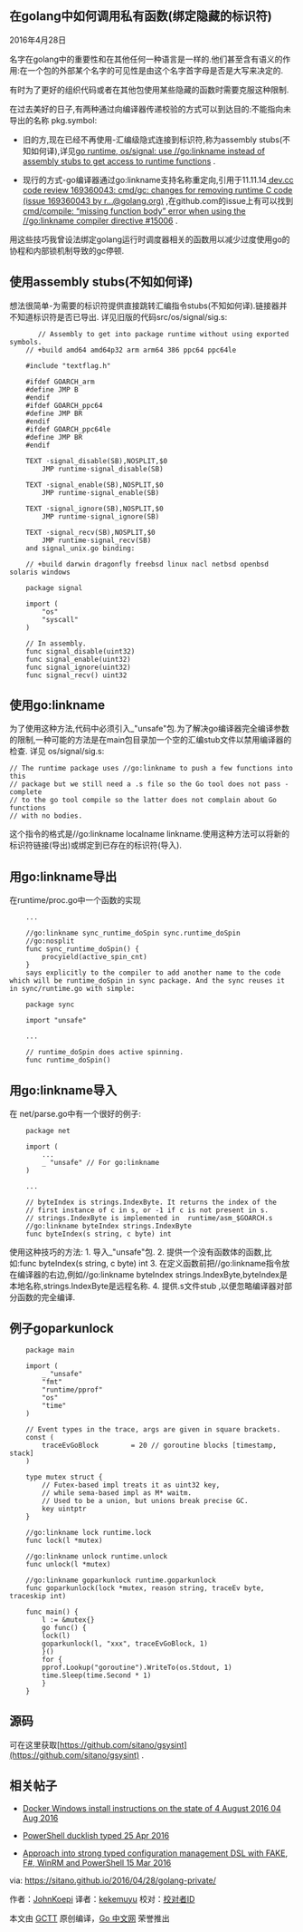 
## 在golang中如何调用私有函数(绑定隐藏的标识符)

2016年4月28日

名字在golang中的重要性和在其他任何一种语言是一样的.他们甚至含有语义的作用:在一个包的外部某个名字的可见性是由这个名字首字母是否是大写来决定的.

有时为了更好的组织代码或者在其他包使用某些隐藏的函数时需要克服这种限制.

在过去美好的日子,有两种通过向编译器传递校验的方式可以到达目的:不能指向未导出的名称 pkg.symbol:

   - 旧的方,现在已经不再使用-汇编级隐式连接到标识符,称为assembly stubs(不知如何译),详见[go runtime, os/signal: use //go:linkname instead of assembly stubs to get access to runtime functions](https://groups.google.com/forum/#!topic/golang-codereviews/J0HK9GLc76M) .
   
   - 现行的方式-go编译器通过go:linkname支持名称重定向,引用于11.11.14[ dev.cc code review 169360043: cmd/gc: changes for removing runtime C code (issue 169360043 by r…@golang.org)](https://groups.google.com/forum/#!topic/golang-codereviews/5Ps_El_RpNE) ,在github.com的issue上有可以找到[ cmd/compile: “missing function body” error when using the //go:linkname compiler directive #15006](https://github.com/golang/go/issues/15006) .

用这些技巧我曾设法绑定golang运行时调度器相关的函数用以减少过度使用go的协程和内部锁机制导致的gc停顿.

## 使用assembly stubs(不知如何译)
   
   想法很简单-为需要的标识符提供直接跳转汇编指令stubs(不知如何译).链接器并不知道标识符是否已导出.
   详见旧版的代码src/os/signal/sig.s:
   
```
       // Assembly to get into package runtime without using exported symbols.
	// +build amd64 amd64p32 arm arm64 386 ppc64 ppc64le

	#include "textflag.h"

	#ifdef GOARCH_arm
	#define JMP B
	#endif
	#ifdef GOARCH_ppc64
	#define JMP BR
	#endif
	#ifdef GOARCH_ppc64le
	#define JMP BR
	#endif

	TEXT ·signal_disable(SB),NOSPLIT,$0
	    JMP runtime·signal_disable(SB)

	TEXT ·signal_enable(SB),NOSPLIT,$0
	    JMP runtime·signal_enable(SB)

	TEXT ·signal_ignore(SB),NOSPLIT,$0
	    JMP runtime·signal_ignore(SB)

	TEXT ·signal_recv(SB),NOSPLIT,$0
	    JMP runtime·signal_recv(SB)
	and signal_unix.go binding:

	// +build darwin dragonfly freebsd linux nacl netbsd openbsd solaris windows

	package signal

	import (
	    "os"
	    "syscall"
	)

	// In assembly.
	func signal_disable(uint32)
	func signal_enable(uint32)
	func signal_ignore(uint32)
	func signal_recv() uint32
```
## 使用go:linkname
   
为了使用这种方法,代码中必须引入_"unsafe"包.为了解决go编译器完全编译参数的限制,一种可能的方法是在main包目录加一个空的汇编stub文件以禁用编译器的检查.
详见 os/signal/sig.s:
```
// The runtime package uses //go:linkname to push a few functions into this
// package but we still need a .s file so the Go tool does not pass -complete
// to the go tool compile so the latter does not complain about Go functions
// with no bodies.
```

这个指令的格式是//go:linkname localname linkname.使用这种方法可以将新的标识符链接(导出)或绑定到已存在的标识符(导入).

## 用go:linkname导出
在runtime/proc.go中一个函数的实现
```
	...

	//go:linkname sync_runtime_doSpin sync.runtime_doSpin
	//go:nosplit
	func sync_runtime_doSpin() {
	    procyield(active_spin_cnt)
	}
	says explicitly to the compiler to add another name to the code which will be runtime_doSpin in sync package. And the sync reuses it in sync/runtime.go with simple:

	package sync

	import "unsafe"

	...

	// runtime_doSpin does active spinning.
	func runtime_doSpin()
```
## 用go:linkname导入
在 net/parse.go中有一个很好的例子:
```
	package net

	import (
	    ...
	    _ "unsafe" // For go:linkname
	)

	...

	// byteIndex is strings.IndexByte. It returns the index of the
	// first instance of c in s, or -1 if c is not present in s.
	// strings.IndexByte is implemented in  runtime/asm_$GOARCH.s
	//go:linkname byteIndex strings.IndexByte
	func byteIndex(s string, c byte) int
```
使用这种技巧的方法:
	1. 导入_"unsafe"包.
	2. 提供一个没有函数体的函数,比如:func byteIndex(s string, c byte) int
	3.  在定义函数前把//go:linkname指令放在编译器的右边,例如//go:linkname byteIndex
strings.IndexByte,byteIndex是本地名称,strings.IndexByte是远程名称.
 	4. 提供.s文件stub ,以便忽略编译器对部分函数的完全编译.
 
## 例子goparkunlock
```
	package main

	import (
	    _ "unsafe"
	    "fmt"
	    "runtime/pprof"
	    "os"
	    "time"
	)

	// Event types in the trace, args are given in square brackets.
	const (
	    traceEvGoBlock        = 20 // goroutine blocks [timestamp, stack]
	)

	type mutex struct {
	    // Futex-based impl treats it as uint32 key,
	    // while sema-based impl as M* waitm.
	    // Used to be a union, but unions break precise GC.
	    key uintptr
	}

	//go:linkname lock runtime.lock
	func lock(l *mutex)

	//go:linkname unlock runtime.unlock
	func unlock(l *mutex)

	//go:linkname goparkunlock runtime.goparkunlock
	func goparkunlock(lock *mutex, reason string, traceEv byte, traceskip int)

	func main() {
	    l := &mutex{}
	    go func() {
		lock(l)
		goparkunlock(l, "xxx", traceEvGoBlock, 1)
	    }()
	    for {
		pprof.Lookup("goroutine").WriteTo(os.Stdout, 1)
		time.Sleep(time.Second * 1)
	    }
	}
```
## 源码

可在这里获取[https://github.com/sitano/gsysint](https://github.com/sitano/gsysint) .

## 相关帖子

- [Docker Windows install instructions on the state of 4 August 2016 04 Aug 2016](https://sitano.github.io/2016/08/04/docker-win/) 

- [PowerShell ducklish typed 25 Apr 2016](https://sitano.github.io/2016/04/25/powershell-ducklish/) 

- [Approach into strong typed configuration management DSL with FAKE, F#, WinRM and PowerShell 15 Mar 2016](https://sitano.github.io/2016/03/15/powershell-winrm-fake/) 



via: https://sitano.github.io/2016/04/28/golang-private/
 
 作者：[JohnKoepi](https://twitter.com/JohnKoepi)
 译者：[kekemuyu](https://github.com/kekemuyu)
 校对：[校对者ID](https://github.com/校对者ID)
 
 本文由 [GCTT](https://github.com/studygolang/GCTT) 原创编译，[Go 中文网](https://studygolang.com/) 荣誉推出
